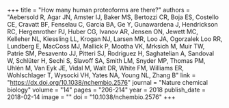 +++
title = "How many human proteoforms are there?"
authors = "Aebersold R, Agar JN, Amster IJ, Baker MS, Bertozzi CR, Boja ES, Costello CE, Cravatt BF, Fenselau C, Garcia BA, Ge Y, Gunawardena J, Hendrickson RC, Hergenrother PJ, Huber CG, Ivanov AR, Jensen ON, Jewett MC, Kelleher NL, Kiessling LL, Krogan NJ, Larsen MR, Loo JA, Ogorzalek Loo RR, Lundberg E, MacCoss MJ, Mallick P, Mootha VK, Mrksich M, Muir TW, Patrie SM, Pesavento JJ, Pitteri SJ, Rodriguez H, Saghatelian A, Sandoval W, Schlüter H, Sechi S, Slavoff SA, Smith LM, Snyder MP, Thomas PM, Uhlén M, Van Eyk JE, Vidal M, Walt DR, White FM, Williams ER, Wohlschlager T, Wysocki VH, Yates NA, Young NL, Zhang B"
link = "https://dx.doi.org/10.1038/nchembio.2576"
journal = "Nature chemical biology"
volume = "14"
pages = "206-214"
year = 2018
publish_date = 2018-02-14
image = ""
doi = "10.1038/nchembio.2576"
+++